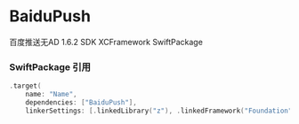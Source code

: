 # BaiduPush

百度推送无AD 1.6.2 SDK XCFramework SwiftPackage

### SwiftPackage 引用

```swift
.target(
    name: "Name",
    dependencies: ["BaiduPush"],
    linkerSettings: [.linkedLibrary("z"), .linkedFramework("Foundation"), .linkedFramework("CoreTelephony"), .linkedFramework("CoreLocation"), .linkedFramework("SystemConfiguration")]),
```

